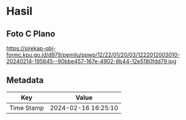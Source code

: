 # Hasil

## Foto C Plano

https://sirekap-obj-formc.kpu.go.id/d979/pemilu/ppwp/12/22/01/20/03/1222012003010-20240214-195645--90bbe457-167e-4902-8b44-12e5180fdd79.jpg


## Metadata

| Key        | Value               |
| ---------- | ------------------- |
| Time Stamp | 2024-02-16 16:25:10 |



